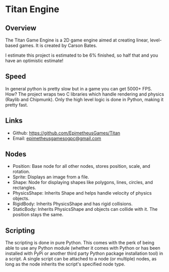 # Titan Engine

## Overview

The Titan Game Engine is a 2D game engine aimed at 
creating linear, level-based games. It is created
by Carson Bates.

I estimate this project is estimated to be 6% finished, so half that and you have an optimistic estimate!

## Speed

In general python is pretty slow but in a game you can
get 5000+ FPS. How? The project wraps two C libraries 
which handle rendering and
physics (Raylib and Chipmunk). Only the high level logic
is done in Python, making it pretty fast.

## Links

- Github: https://github.com/EpimetheusGames/Titan
- Email: epimetheusgamesogpc@gmail.com

## Nodes

- Position: Base node for all other nodes, stores position, scale, and rotation.
- Sprite: Displays an image from a file.
- Shape: Node for displaying shapes like polygons, lines, circles, and rectangles.
- PhysicsShape: Inherits Shape and helps handle velocity of physics objects.
- RigidBody: Inherits PhysicsShape and has rigid collisions.
- StaticBody: Inherits PhysicsShape and objects can collide with it. The position stays the same.

## Scripting

The scripting is done in pure Python. This comes
with the perk of being able to use any Python module
(whether it comes with Python or has been 
installed with PyPi or another third party Python
package installation tool) in a script. A single
script can be attached to a node (or multiple) 
nodes, as long as the node inherits the script's
specified node type. 
